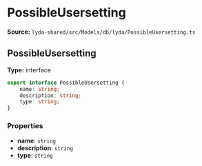 # PossibleUsersetting

**Source:** `lyda-shared/src/Models/db/lyda/PossibleUsersetting.ts`

## PossibleUsersetting

**Type:** interface

```typescript
export interface PossibleUsersetting {
    name: string;
    description: string;
    type: string;
}
```

### Properties

- **name**: `string`
- **description**: `string`
- **type**: `string`

